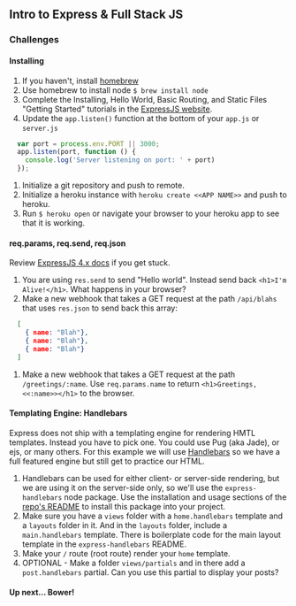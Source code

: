 ## Intro to Express & Full Stack JS

### Challenges

#### Installing

1. If you haven't, install [homebrew](http://brew.sh/)
1. Use homebrew to install node `$ brew install node`
1. Complete the Installing, Hello World, Basic Routing, and Static Files "Getting Started" tutorials in the [ExpressJS website](http://expressjs.com/).
1. Update the `app.listen()` function at the bottom of your `app.js` or `server.js`
  ```js
    var port = process.env.PORT || 3000;
    app.listen(port, function () {
      console.log('Server listening on port: ' + port)
    });
  ```
1. Initialize a git repository and push to remote.
1. Initialize a heroku instance with `heroku create <<APP NAME>>` and push to heroku.
1. Run `$ heroku open` or navigate your browser to your heroku app to see that it is working.


#### req.params, req.send, req.json

Review [ExpressJS 4.x docs](https://expressjs.com/en/api.html) if you get stuck.

1. You are using `res.send` to send "Hello world". Instead send back `<h1>I'm Alive!</h1>`. What happens in your browser?
1. Make a new webhook that takes a GET request at the path `/api/blahs` that uses `res.json` to send back this array:

  ```json
    [
      { name: "Blah"},
      { name: "Blah"},
      { name: "Blah"}
    ]
  ```

1. Make a new webhook that takes a GET request at the path `/greetings/:name`. Use `req.params.name` to return `<h1>Greetings, <<:name>></h1>` to the browser.


#### Templating Engine: Handlebars

Express does not ship with a templating engine for rendering HMTL templates. Instead you have to pick one. You could use Pug (aka Jade), or ejs, or many others. For this example we will use [Handlebars](http://handlebarsjs.com/) so we have a full featured engine but still get to practice our HTML.

1. Handlebars can be used for either client- or server-side rendering, but we are using it on the server-side only, so we'll use the `express-handlebars` node package. Use the installation and usage sections of the [repo's README](https://github.com/ericf/express-handlebars) to install this package into your project.
1. Make sure you have a `views` folder with a `home.handlebars` template and a `layouts` folder in it. And in the `layouts` folder, include a `main.handlebars` template. There is boilerplate code for the main layout template in the `express-handlebars` README.
1. Make your `/` route (root route) render your `home` template.
1. OPTIONAL - Make a folder `views/partials` and in there add a `post.handlebars` partial. Can you use this partial to display your posts?


#### Up next... Bower!
